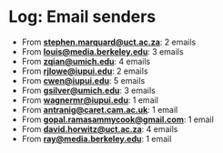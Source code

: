 # Log: Email senders

* From **stephen.marquard@uct.ac.za**: 2 emails
* From **louis@media.berkeley.edu**: 3 emails
* From **zqian@umich.edu**: 4 emails
* From **rjlowe@iupui.edu**: 2 emails
* From **cwen@iupui.edu**: 5 emails
* From **gsilver@umich.edu**: 3 emails
* From **wagnermr@iupui.edu**: 1 email
* From **antranig@caret.cam.ac.uk**: 1 email
* From **gopal.ramasammycook@gmail.com**: 1 email
* From **david.horwitz@uct.ac.za**: 4 emails
* From **ray@media.berkeley.edu**: 1 email

